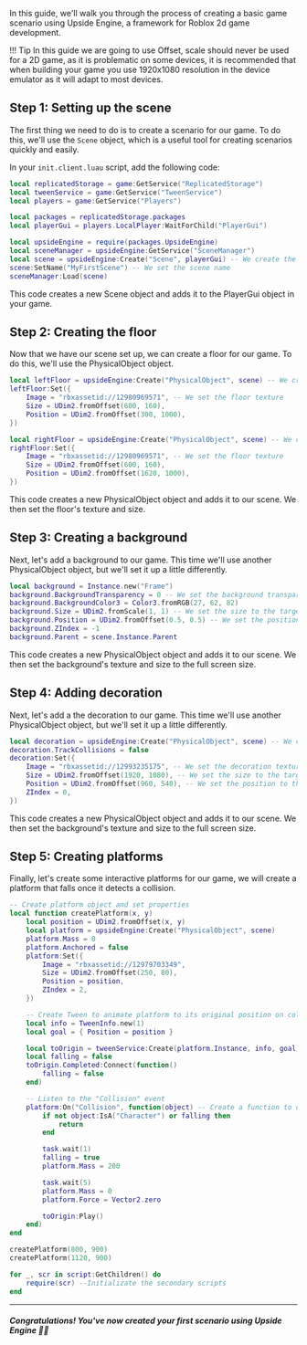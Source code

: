 In this guide, we'll walk you through the process of creating a basic game scenario using Upside Engine, a framework for Roblox 2d game development.

!!! Tip
    In this guide we are going to use Offset, scale should never be used for a 2D game, as it is problematic on some devices, it is recommended that when building your game you use 1920x1080 resolution in the device emulator as it will adapt to most devices.



## Step 1: Setting up the scene
The first thing we need to do is to create a scenario for our game. To do this, we'll use the `Scene` object, which is a useful tool for creating scenarios quickly and easily.

In your `init.client.luau` script, add the following code:

```lua
local replicatedStorage = game:GetService("ReplicatedStorage")
local tweenService = game:GetService("TweenService")
local players = game:GetService("Players")

local packages = replicatedStorage.packages
local playerGui = players.LocalPlayer:WaitForChild("PlayerGui")

local upsideEngine = require(packages.UpsideEngine)
local sceneManager = upsideEngine:GetService("SceneManager")
local scene = upsideEngine:Create("Scene", playerGui) -- We create the scene and pass PlayerGui as the parent object
scene:SetName("MyFirstScene") -- We set the scene name
sceneManager:Load(scene)
```
This code creates a new Scene object and adds it to the PlayerGui object in your game.

## Step 2: Creating the floor
Now that we have our scene set up, we can create a floor for our game. To do this, we'll use the PhysicalObject object.

```lua
local leftFloor = upsideEngine:Create("PhysicalObject", scene) -- We create the floor and pass the scene as the parent object
leftFloor:Set({
	Image = "rbxassetid://12980969571", -- We set the floor texture
	Size = UDim2.fromOffset(600, 160),
	Position = UDim2.fromOffset(300, 1000),
})

local rightFloor = upsideEngine:Create("PhysicalObject", scene) -- We create the floor and pass the scene as the parent object
rightFloor:Set({
	Image = "rbxassetid://12980969571", -- We set the floor texture
	Size = UDim2.fromOffset(600, 160), 
	Position = UDim2.fromOffset(1620, 1000),
})
```
This code creates a new PhysicalObject object and adds it to our scene. We then set the floor's texture and size.

## Step 3: Creating a background
Next, let's add a background to our game. This time we'll use another PhysicalObject object, but we'll set it up a little differently.

```lua
local background = Instance.new("Frame")
background.BackgroundTransparency = 0 -- We set the background transparency
background.BackgroundColor3 = Color3.fromRGB(27, 62, 82)
background.Size = UDim2.fromScale(1, 1) -- We set the size to the target screen size
background.Position = UDim2.fromOffset(0.5, 0.5) -- We set the position to the center
background.ZIndex = -1
background.Parent = scene.Instance.Parent
```
This code creates a new PhysicalObject object and adds it to our scene. We then set the background's texture and size to the full screen size.

## Step 4: Adding decoration
Next, let's add a the decoration to our game. This time we'll use another PhysicalObject object, but we'll set it up a little differently.

```lua
local decoration = upsideEngine:Create("PhysicalObject", scene) -- We create the decoration and pass the scene as the parent object
decoration.TrackCollisions = false
decoration:Set({
	Image = "rbxassetid://12993235175", -- We set the decoration texture
	Size = UDim2.fromOffset(1920, 1080), -- We set the size to the target screen size
	Position = UDim2.fromOffset(960, 540), -- We set the position to the center
	ZIndex = 0,
})
```
This code creates a new PhysicalObject object and adds it to our scene. We then set the background's texture and size to the full screen size.


## Step 5: Creating platforms
Finally, let's create some interactive platforms for our game, we will create a platform that falls once it detects a collision.

```lua
-- Create platform object and set properties
local function createPlatform(x, y)
	local position = UDim2.fromOffset(x, y)
	local platform = upsideEngine:Create("PhysicalObject", scene)
	platform.Mass = 0
	platform.Anchored = false
	platform:Set({
		Image = "rbxassetid://12979703349",
		Size = UDim2.fromOffset(250, 80),
		Position = position,
		ZIndex = 2,
	})

	-- Create Tween to animate platform to its original position on collision
	local info = TweenInfo.new(1)
	local goal = { Position = position }

	local toOrigin = tweenService:Create(platform.Instance, info, goal)
	local falling = false
	toOrigin.Completed:Connect(function()
		falling = false
	end)

	-- Listen to the "Collision" event
	platform:On("Collision", function(object) -- Create a function to detect when the plaform collides
		if not object:IsA("Character") or falling then
			return
		end

		task.wait(1)
		falling = true
		platform.Mass = 200

		task.wait(5)
		platform.Mass = 0
		platform.Force = Vector2.zero

		toOrigin:Play()
	end)
end

createPlatform(800, 900)
createPlatform(1120, 900)

for _, scr in script:GetChildren() do
	require(scr) --Initializate the secondary scripts
end

```	
___
##### Congratulations! You've now created your first scenario using Upside Engine 🎉🎉 